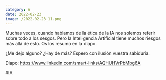 ```yaml
--- 
category: A 
date: 2022-02-23 
image: /2022-02-23_11.png 
--- 
```


Muchas veces, cuando hablamos de la ética de la IA nos solemos referir sobre todo a los sesgos. Pero la Inteligencia Artificial tiene muchos riesgos más allá de esto. Os los resumo en la diapo. 

¿Me dejo alguno? ¿Hay de más? Espero con ilusión vuestra sabiduría. 

Diapo: https://www.linkedin.com/smart-links/AQHUHVrPbMbg6A

#IA